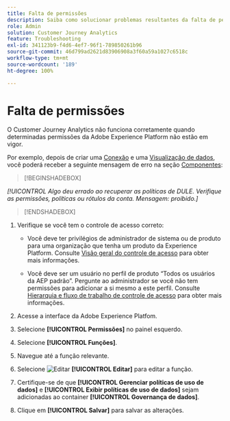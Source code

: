 ```yaml
---
title: Falta de permissões
description: Saiba como solucionar problemas resultantes da falta de permissões
role: Admin
solution: Customer Journey Analytics
feature: Troubleshooting
exl-id: 341123b9-f4d6-4ef7-96f1-789850261b96
source-git-commit: 46d799ad2621d83906908a3f60a59a1027c6518c
workflow-type: tm+mt
source-wordcount: '189'
ht-degree: 100%

---
```


# Falta de permissões

O Customer Journey Analytics não funciona corretamente quando determinadas permissões da Adobe Experience Platform não estão em vigor.

Por exemplo, depois de criar uma [Conexão](../connections/overview.md) e uma [Visualização de dados](../data-views/data-views.md), você poderá receber a seguinte mensagem de erro na seção [Componentes](/help/data-views/create-dataview.md#components):


>[!BEGINSHADEBOX]

*[!UICONTROL Algo deu errado ao recuperar as políticas de DULE. Verifique as permissões, políticas ou rótulos da conta. Mensagem: proibido.]*

>[!ENDSHADEBOX]


1. Verifique se você tem o controle de acesso correto:

   * Você deve ter privilégios de administrador de sistema ou de produto para uma organização que tenha um produto da Experience Platform. Consulte [Visão geral do controle de acesso](https://experienceleague.adobe.com/pt-br/docs/experience-platform/access-control/home#platform-permissions) para obter mais informações.

   * Você deve ser um usuário no perfil de produto “Todos os usuários da AEP padrão”. Pergunte ao administrador se você não tem permissões para adicionar a si mesmo a este perfil. Consulte [Hierarquia e fluxo de trabalho de controle de acesso](https://experienceleague.adobe.com/pt-br/docs/experience-platform/access-control/home#access-control-hierarchy-and-workflow) para obter mais informações.


1. Acesse a interface da Adobe Experience Platfom.

1. Selecione **[!UICONTROL Permissões]** no painel esquerdo.

1. Selecione **[!UICONTROL Funções]**.

1. Navegue até a função relevante.

1. Selecione ![Editar](https://spectrum.adobe.com/static/icons/workflow_18/Smock_Edit_18_N.svg) **[!UICONTROL Editar]** para editar a função.

1. Certifique-se de que **[!UICONTROL Gerenciar políticas de uso de dados]** e **[!UICONTROL Exibir políticas de uso de dados]** sejam adicionadas ao container **[!UICONTROL Governança de dados]**.

1. Clique em **[!UICONTROL Salvar]** para salvar as alterações.
